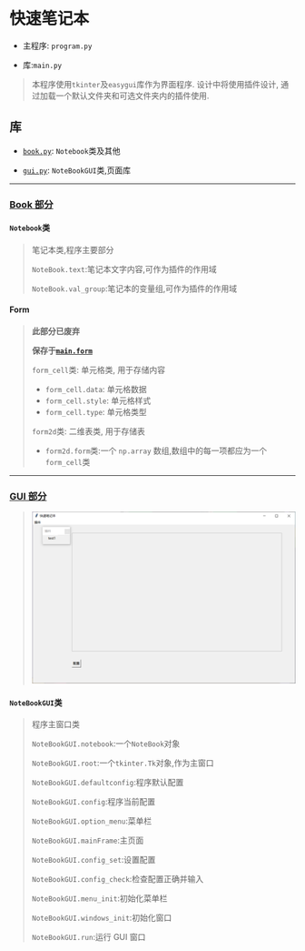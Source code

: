 # 快速笔记本

- 主程序: `program.py`

- 库:`main.py`

> 本程序使用`tkinter`及`easygui`库作为界面程序. 设计中将使用插件设计, 通过加载一个默认文件夹和可选文件夹内的插件使用.

## 库

- [`book.py`](./main/book.py): `Notebook`类及其他

- [`gui.py`](./main/gui.py): `NoteBookGUI`类,页面库

---

### [Book 部分](./main/book.py)

#### `Notebook`类

>笔记本类,程序主要部分
>
> `NoteBook.text`:笔记本文字内容,可作为插件的作用域
>
> `NoteBook.val_group`:笔记本的变量组,可作为插件的作用域


#### Form
>
> **此部分已废弃**
>
> **保存于[`main.form`](./main/form.py)**
>
>`form_cell`类: 单元格类, 用于存储内容
>
> - `form_cell.data`: 单元格数据
> - `form_cell.style`: 单元格样式
> - `form_cell.type`: 单元格类型
>
>`form2d`类: 二维表类, 用于存储表
>
> - `form2d.form`类:一个 `np.array` 数组,数组中的每一项都应为一个`form_cell`类
>
---

### [GUI 部分](./main/book.py)

>![Windows](./gui.png)
>
#### `NoteBookGUI`类

> 程序主窗口类
>
> `NoteBookGUI.notebook`:一个`NoteBook`对象
>
>`NoteBookGUI.root`:一个`tkinter.Tk`对象,作为主窗口
>
>`NoteBookGUI.defaultconfig`:程序默认配置
>
>`NoteBookGUI.config`:程序当前配置
>
> `NoteBookGUI.option_menu`:菜单栏
>
> `NoteBookGUI.mainFrame`:主页面
>
>`NoteBookGUI.config_set`:设置配置
>
>`NoteBookGUI.config_check`:检查配置正确并输入
>
>`NoteBookGUI.menu_init`:初始化菜单栏
>
>`NoteBookGUI.windows_init`:初始化窗口
>
>`NoteBookGUI.run`:运行 GUI 窗口
